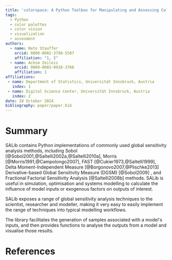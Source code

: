 ```yaml
---
title: 'colorspace: A Python Toolbox for Manipulating and Assessing Colors and Palettes'
tags:
  - Python
  - color palettes
  - color vision
  - visualization
  - assesment
authors:
  - name: Reto Stauffer
    orcid: 0000-0002-3798-5507
    affiliation: "1, 2"
  - name: Achim Zeileis
    orcid: 0000-0003-0918-3766
    affiliation: 1
affiliations:
 - name: Department of Statistics, Universität Innsbruck, Austria
   index: 1
 - name: Digital Science Center, Universität Innsbruck, Austria
   index: 2
date: 28 October 2024
bibliography: paper/paper.bib
---
```



# Summary

<!--Statement of need-->

SALib contains Python implementations of commonly used global sensitivity
analysis methods, including Sobol [@Sobol2001,@Saltelli2002a,@Saltelli2010a],
Morris [@Morris1991,@Campolongo2007], FAST [@Cukier1973,@Saltelli1999],
Delta Moment-Independent Measure [@Borgonovo2007,@Plischke2013]
Derivative-based Global Sensitivity Measure (DGSM) [@Sobol2009]
, and Fractional Factorial Sensitivity Analysis [@Saltelli2008b]
 methods.
SALib is useful in simulation, optimisation and systems modelling to calculate
the influence of model inputs or exogenous factors on outputs of interest.

<!--Target Audience-->

SALib exposes a range of global sensitivity analysis techniques to the
scientist, researcher and modeller, making it very easy to easily implement
the range of techniques into typical modelling workflows.

The library facilitates the generation of samples associated with a model's
inputs, and then provides functions to analyse the outputs from a model and
visualise those results.

# References
